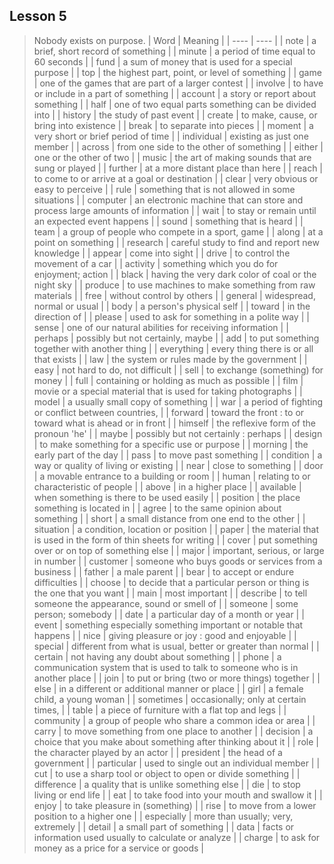 ## Lesson 5
> Nobody exists on purpose.
| Word | Meaning |
| ---- | ---- |
| note | a brief, short record of something |
| minute | a period of time equal to 60 seconds |
| fund | a sum of money that is used for a special purpose |
| top | the highest part, point, or level of something |
| game | one of the games that are part of a larger contest |
| involve | to have or include in a part of something |
| account | a story or report about something |
| half | one of two equal parts something can be divided into |
| history | the study of past event |
| create | to make, cause, or bring into existence |
| break | to separate into pieces |
| moment | a very short or brief period of time |
| individual | existing as just one member |
| across | from one side to the other of something |
| either | one or the other of two |
| music | the art of making sounds that are sung or played |
| further | at a more distant place than here |
| reach | to come to or arrive at a goal or destination |
| clear | very obvious or easy to perceive |
| rule | something that is not allowed in some situations |
| computer | an electronic machine that can store and process large amounts of information |
| wait | to stay or remain until an expected event happens |
| sound | something that is heard |
| team | a group of people who compete in a sport, game |
| along | at a point on something |
| research | careful study to find and report new knowledge |
| appear | come into sight |
| drive | to control the movement of a car |
| activity | something which you do for enjoyment; action |
| black | having the very dark color of coal or the night sky |
| produce | to use machines to make something from raw materials |
| free | without control by others |
| general | widespread, normal or usual |
| body | a person's physical self |
| toward | in the direction of |
| please | used to ask for something in a polite way |
| sense | one of our natural abilities for receiving information |
| perhaps | possibly but not certainly, maybe |
| add | to put something together with another thing |
| everything | every thing there is or all that exists |
| law | the system or rules made by the government |
| easy | not hard to do, not difficult |
| sell | to exchange (something) for money |
| full | containing or holding as much as possible |
| film | movie or a special material that is used for taking photographs |
| model | a usually small copy of something |
| war | a period of fighting or conflict between countries, |
| forward | toward the front : to or toward what is ahead or in front |
| himself | the reflexive form of the pronoun 'he' |
| maybe | possibly but not certainly : perhaps |
| design | to make something for a specific use or purpose |
| morning | the early part of the day |
| pass | to move past something |
| condition | a way or quality of living or existing |
| near | close to something |
| door | a movable entrance to a building or room |
| human | relating to or characteristic of people |
| above | in a higher place |
| available | when something is there to be used easily |
| position | the place something is located in |
| agree | to  the same opinion about something |
| short | a small distance from one end to the other |
| situation | a condition, location or position |
| paper | the material that is used in the form of thin sheets for writing |
| cover | put something over or on top of something else |
| major | important, serious,  or large in number |
| customer | someone who buys goods or services from a business |
| father | a male parent |
| bear | to accept or endure difficulties |
| choose | to decide that a particular person or thing is the one that you want |
| main | most important |
| describe | to tell someone the appearance, sound or smell of |
| someone | some person;  somebody |
| date | a particular day of a month or year |
| event | something especially something important or notable that happens |
| nice | giving pleasure or joy : good and enjoyable |
| special | different from what is usual, better or greater than normal |
| certain | not having any doubt about something |
| phone | a communication system that is used to talk to someone who is in another place |
| join | to put or bring (two or more things) together |
| else | in a different or additional manner or place |
| girl | a female child,  a young woman |
| sometimes | occasionally; only at certain times, |
| table | a piece of furniture with a flat top and legs |
| community | a group of people who share a common idea or area |
| carry | to move something from one place to another |
| decision | a choice that you make about something after thinking about it |
| role | the character played by an actor |
| president | the head of a government |
| particular | used to single out an individual member |
| cut | to use a sharp tool or object to open or divide something |
| difference | a quality that is unlike something else |
| die | to stop living or end life |
| eat | to take food into your mouth and swallow it |
| enjoy | to take pleasure in (something) |
| rise | to move from a lower position to a higher one |
| especially | more than usually;  very, extremely |
| detail | a small part of something |
| data | facts or information used usually to calculate or analyze |
| charge | to ask for money as a price for a service or goods |
